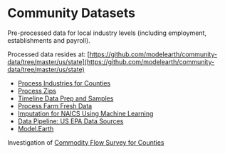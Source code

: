 # Community Datasets

Pre-processed data for local industry levels (including employment, establishments and payroll).

Processed data resides at:
[https://github.com/modelearth/community-data/tree/master/us/state](https://github.com/modelearth/community-data/tree/master/us/state) <span class="local" style="display:none">- <a href="us/state">view on localhost</a></span>

- [Process Industries for Counties](process/python/bea)
- [Process Zips](process/naics/)
- [Timeline Data Prep and Samples](/data-pipeline/timelines/prep/all/)
- [Process Farm Fresh Data](process/python/farmfresh/)
- [Imputation for NAICS Using Machine Learning](/machine-learning/) 
- [Data Pipeline: US EPA Data Sources](/data-pipeline/)
- [Model.Earth](https://model.earth)

Investigation of [Commodity Flow Survey for Counties](https://github.com/modelearth/commodity-flow-survey)